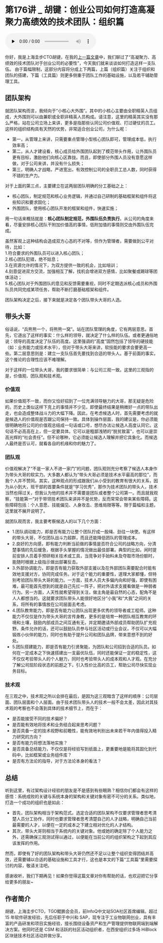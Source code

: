 # 第176讲 _ 胡键：创业公司如何打造高凝聚力高绩效的技术团队：组织篇

<audio id="audio" title="第176讲 | 胡键：创业公司如何打造高凝聚力高绩效的技术团队：组织篇" controls="" preload="none"><source id="mp3" src="https://static001.geekbang.org/resource/audio/fd/87/fd842d37ab68a4ef6285cfee3b3dcf87.mp3"></audio>

你好，我是上海圭步CTO胡键，在我的[上一篇文章](https://time.geekbang.org/column/article/78353)中，我们聊过了“高凝聚力、高绩效的技术团队对于创业公司的必要性”，今天我们就来谈谈如何打造这样一支队伍。 由于篇幅限制，这部分内容将分成上下两篇，上篇（组织篇）关注于组织和团队的搭建，下篇（工具篇）则更多侧重于团队工作的基础设施，以及若干辅助管理工具。

## 团队架构

就团队架构而言，我倾向于“小核心大外围”。其中的小核心主要由全职精英人员组成，大外围则可以由兼职或全职非精英人员构成。请注意，这里的精英其实没有那么严格，站在公司立场上来讲，更多是指那些认同公司价值观、打过硬仗的员工。这样的组织结构具有天然的优势，非常适合创业公司，为什么呢：

- 第一，从管理上来讲，只需要重点管理小型核心团队即可，管理成本低，执行效率高；
- 第二，从人才建设看，核心成员给外围团队起到了模范带头作用，让外围队员更有目标，激励他们向核心区靠拢。而且，即使部分外围人员没有意愿这样做，对于公司来讲，并没有什么损失；
- 第三，明确人才战略，严进宽出，有效控制公司的全职员工总人数，同时获得不错的生产力。

对于上面的第三点，主要建立在这两层团队明确的分工基础之上：

- 核心团队，制定规范和核心业务逻辑，并通过自己研制的基础框架和组件将这些知识和要求固化；
- 外围团队，使用核心团队开发的框架和组件，快速实施；

用一句话来概括就是：**核心团队制定规范，外围队伍负责执行**。从公司的角度来看，尽量安排核心团队干附加价值高的事情，低附加值的事情则交由外围队伍完成。

虽然客观上这种结构会造成双方心态的不对等，但作为管理者，需要做到公平对待，比如：<br>
1.符合要求的外围队员可以进入核心团队；<br>
2.核心团队犯错，绝不姑息；<br>
3.在资源允许的情况下，为双方提供一致的机会，比如培训；<br>
4.刻意促进双方交流，加强相互了解，找机会增进双方感情，比如聚餐或踢球等团体活动；<br>
5.核心团队对于外围团队的意见和反馈需要重视，同时不定期选派核心成员和外围队员共同完成某项任务，帮助不断打磨基础框架和组件。

团队架构决定之后，接下来就是决定各个团队带头大哥的人选。

## 带头大哥

俗话说，“兵熊熊一个，将熊熊一窝”。站在团队管理的角度，它有两层意思。首先，它道出了这样的事实：什么样的领导，就决定了什么样的队伍。或者更通俗地说：领导的高度决定了队伍的高度。这里强调的“高度”固然包括了领导的硬技能（如：业务能力或技术水平），但对于带头大哥来讲，软技能的要求会要更高一些。第二层意思则是：建立一支队伍首先要找到合适的带头人。基于前面的事实，这个推论的合理性应该不难理解。

对于这样的一位带头大哥，我的要求很简单：与公司三观一致。这里的三观指的是，价值观、团队观和技术观。

### 价值观

如果价值观不一致，而你又恰好招到了一位充满领导魅力的大哥，那无疑是危险的。历史上类似这样下克上的事情并不少见，即使最终结果是稍微好一点的带队出走，也会造成整体战斗力的大幅下降。因此，在考虑候选人时，首先需要考虑的就是候选人的价值观是否跟公司保持一致。具体到操作层面，我的建议是，你必须能很明确地将公司的价值观总结成一句话或口号，想尽办法让候选人高度认同它。这句话不必高高在上，但一定要具体。它可以是粗鄙浅陋的“脱贫致富”，也可以是崇高光辉的“社会责任”。但不论哪种，它必须能让候选人理解并把它具象化。而候选人最终是否认可，就看各自的机缘和你的魅力了。

### 团队观

价值观解决了“不是一家人不进一家门”的问题，团队观则充分考察了候选人本身作为带头大哥的软实力。大多数人都认为“带头大哥必须是技术水平最高的那位”，而我个人并不赞同。其实，这种观点的形成跟我们从小受到的教育有很大的关系，因为从小到大，班干部的首要条件就是“学习优秀”，那作为技术团队的带头人，技术当然也得过关，但我认为他的技术并不需要是团队或者整个公司第一。而且就我观察，“技能第一”对于带领技术团队来讲并不是优势，反而常常会带来某些障碍。这些障碍包括：个人意愿、技能偏见、人身攻击、思维局限等等。限于篇幅和主题，这里就不展开说明了。

就团队观而言，我主要考察候选人的以下几个方面：

- 1.团队调动能力，即是否有能力让整个团队拧成一股绳、劲往一块使。有这样的带头大哥，不仅团队战斗力超群，而且还能降低团队的管理成本。
- 2.良好的方向感，即有能力判断当前做的事情是否符合公司的战略方向，分清楚事情的先后缓急，根据手头掌握的情况做出最佳部署。典型的比如，闲时提前安排人员着手预研相关技术或工具，当竞争对手始料未及夺取市场份额时，能随时根据上级指示做出部署反击。
- 3.外部协调能力，即是否有能力获取外部支援以及在外部团队需要配合时能有效地支援对方，协同完成任务。对于这个能力的重要性，道理大家都懂，但特别考验团队带头大哥的能力。一方面，技术人员大多偏内向和好强，即使有困难，最可能首先想到的就是自己先扛一阵子，把对外请求支援看做是一种弱者行为。另一方面，人天性就希望得到关注，做主角是最自然的心态，配角不是人人都想当的。这就要求团队带头人能很好地区分“小我”和“大我”之间的关系，将所有的事情放在公司层面去考虑。
- 4.团队教育能力，即是否有能力让团队出现更多优秀的领导者或工程师。这种能力不仅仅是作为带头大哥的言传身教，更多的是培育一种团队相互教育的环境和土壤，鼓励内部成员之间互通有无，并定期邀请外部成员帮助团队扩充视野。条件允许的话，还可以鼓励队员参与社区活动或行业会议，不仅可以大幅锻炼小伙伴的能力，同时也有助于提升公司和团队品牌，带来意想不到的好处。
- 5.团队搭建能力，即是否有能力引贤聚能，为团队和公司招到合适的队员。如何在一定成本之下快速搭建出一支最优队伍，同时还能保证一定的稳定性，这不仅仅考验带头人的个人魅力，同时也考验带头人的成本观和人才观。在充分了解公司现阶段状态的前题之下，引入性价比高的员工，帮助公司尽快实现业务目标。

### 技术观

在三观之中，技术观之所以会排在最后，是因为这三观暗含了这样的顺序：公司层面、团队层面和个人层面。由于技术团队带头人的技术一般不会太差，因此对其技术观的考察也不会落到具体的技术细节上，而在于：

- 是否能接受不同的技术偏好？
- 是否能有效地将技术和业务结合起来思考问题？
- 是否具备一定的技术视野和前瞻性，能有效地判别出未来若干年内值得投入精力研究的方向？
- 是否有能力将想法落地实施？
- 是否具备总结能力，不仅仅是将经验写到纸面上，更重要地是能将其固化到代码中，比如框架或业务组件库？
- 是否有方法论的指导，对于方法论本身的看法？

## 总结

听到这里，有过架构设计经验的朋友是不是感到有些眼熟？相信你们都会有这样的感悟：系统成败的关键与系统本身的架构和关键对象有密不可分的关系。类似地，打造一个成功的组织也是如此：

- 首先，团队架构相当于架构范式。选定合适的团队架构不仅要求管理者思考清楚人员分工协作，同时也要求管理者思考清楚自己的人才战略，明确自己当前最需要的人才，以便在一定的成本之下建立相对优化的人才结构。
- 其次，带头大哥则相当于系统内的关键对象。他或她的确定除了个人能力之外，还需确保三观测试得以通过，以便能在当前公司的组织架构之下起到其应该发挥的作用。

然而，即使有了好的团队架构和带头大哥仍然还不足以让整个组织变得团结并高效，还需要辅以合适的基础设施和工具才行，这也是本文的下篇“工具篇”里需要探讨的内容，敬请关注吧。

感谢收听，我们下期再见！如果你觉得这篇文章对你有帮助的话，也欢迎把它分享给更多的朋友~

## 作者简介

胡键，上海圭步CTO，TGO鲲鹏会会员，前InfoQ中文站SOA社区首席编辑。超过 15 年软件研发经验，先后任职于中兴和 SAP，现专注于工业物联网创业，具有丰富的产品研发和项目实施经验，擅长围绕设备资产和生产管理提供物联网端到端解决方案。他同时还是 CSM 和活跃的社区活动组织者，在西安组织过多场 HiBlock 区块链技术社区活动并做分享。


